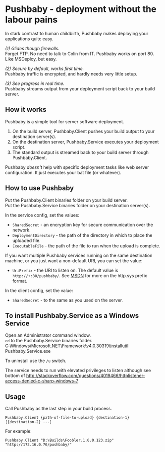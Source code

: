 
Pushbaby - deployment without the labour pains
==============================================

In stark contrast to human childbirth, Pushbaby makes deploying your applications quite easy.

*(1) Glides though firewalls.*  
Forget FTP. No need to talk to Colin from IT. Pushbaby works on port 80. Like MSDeploy, but easy. 

*(2) Secure by default, works first time.*  
Pushbaby traffic is encrypted, and hardly needs very little setup.

*(3) See progress in real time.*  
Pushbaby streams output from your deployment script back to your build server.

How it works
------------

Pushbaby is a simple tool for server software deployment.

1. On the build server, Pushbaby.Client pushes your build output to your destination server(s).
2. On the destination server, Pushbaby.Service executes your deployment script.
3. The standard output is streamed back to your build server through Pushbaby.Client.

Pushbaby *doesn't* help with specific deployment tasks like web server configuration. It just executes your bat file (or whatever).

How to use Pushbaby
-------------------

Put the Pushbaby.Client binaries folder on your build server.  
Put the Pushbaby.Service binaries folder on your destination server(s).

In the service config, set the values:
-   `SharedSecret` - an encryption key for secure communication over the network.
-   `DeploymentDirectory` - the path of the directory in which to place the uploaded file.
-   `ExecutableFile` - the path of the file to run when the upload is complete.

If you want multiple Pushbaby services running on the same destination machine, or you just want a non-default URI, you can set the value:
-   `UriPrefix` - the URI to listen on. The default value is `http://+:80/pushbaby/`. See [MSDN](http://msdn.microsoft.com/en-us/library/system.net.httplistenerprefixcollection.add.aspx) for more on the http.sys prefix format.

In the client config, set the value:
-   `SharedSecret` - to the same as you used on the server.

To install Pushbaby.Service as a Windows Service
------------------------------------------------

Open an Administrator command window.  
`cd` to the Pushbaby.Service binaries folder.  
    C:\Windows\Microsoft.NET\Framework\v4.0.30319\installutil Pushbaby.Service.exe

To uninstall use the `/u` switch.

The service needs to run with elevated privileges to listen although see bottom of
http://stackoverflow.com/questions/4019466/httplistener-access-denied-c-sharp-windows-7

Usage
-----

Call Pushbaby as the last step in your build process.

    Pushbaby.Client {path-of-file-to-upload} {destination-1} [{destination-2} ...]
    
For example:

    Pushbaby.Client "D:\Builds\Foobler.1.0.0.123.zip" "http://172.16.0.70/pushbaby/"
 
 